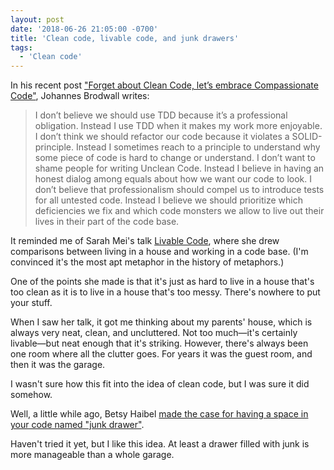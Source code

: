 ```yaml
---
layout: post
date: '2018-06-26 21:05:00 -0700'
title: 'Clean code, livable code, and junk drawers'
tags:
  - 'Clean code'
---
```

In his recent post ["Forget about Clean Code, let’s embrace Compassionate Code"](http://johannesbrodwall.com/2018/06/24/forget-about-clean-code-lets-embrace-compassionate-code/), Johannes Brodwall writes:

> I don’t believe we should use TDD because it’s a professional obligation. Instead I use TDD when it makes my work more enjoyable. I don’t think we should refactor our code because it violates a SOLID-principle. Instead I sometimes reach to a principle to understand why some piece of code is hard to change or understand. I don’t want to shame people for writing Unclean Code. Instead I believe in having an honest dialog among equals about how we want our code to look. I don’t believe that professionalism should compel us to introduce tests for all untested code. Instead I believe we should prioritize which deficiencies we fix and which code monsters we allow to live out their lives in their part of the code base.

It reminded me of Sarah Mei's talk [Livable Code](https://www.youtube.com/watch?v=lI77oMKr5EY), where she drew comparisons between living in a house and working in a code base. (I'm convinced it's the most apt metaphor in the history of metaphors.)

One of the points she made is that it's just as hard to live in a house that's too clean as it is to live in a house that's too messy. There's nowhere to put your stuff.

When I saw her talk, it got me thinking about my parents' house, which is always very neat, clean, and uncluttered. Not too much&mdash;it's certainly livable&mdash;but neat enough that it's striking. However, there's always been one room where all the clutter goes. For years it was the guest room, and then it was the garage.

I wasn't sure how this fit into the idea of clean code, but I was sure it did somehow.

Well, a little while ago, Betsy Haibel [made the case for having a space in your code named "junk drawer"](https://twitter.com/betsythemuffin/status/1003313844108824584).

Haven't tried it yet, but I like this idea. At least a drawer filled with junk is more manageable than a whole garage.
